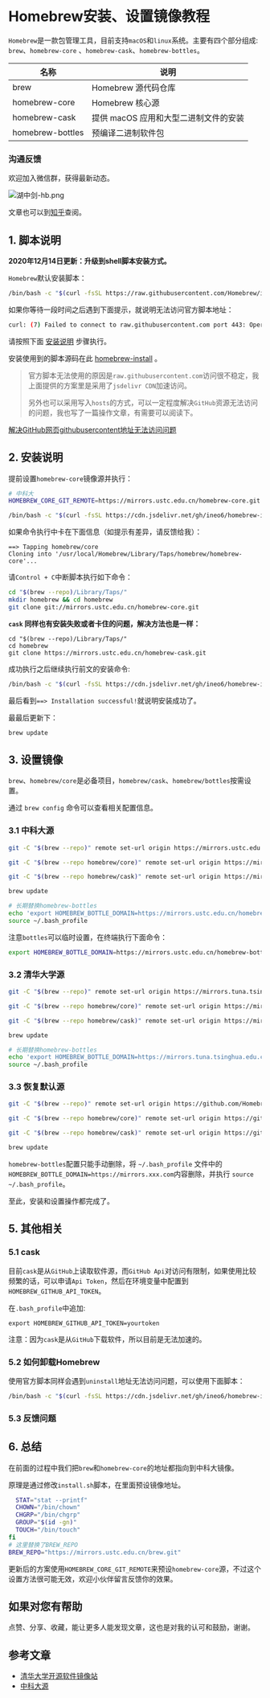 # Homebrew安装、设置镜像教程

`Homebrew`是一款包管理工具，目前支持`macOS`和`linux`系统。主要有四个部分组成: `brew`、`homebrew-core` 、`homebrew-cask`、`homebrew-bottles`。

| 名称  | 说明 |
| --- | --- |
| brew  | Homebrew 源代码仓库 |
| homebrew-core | Homebrew 核心源 |
| homebrew-cask | 提供 macOS 应用和大型二进制文件的安装 |
| homebrew-bottles | 预编译二进制软件包 |

### 沟通反馈

欢迎加入微信群，获得最新动态。

![湖中剑-hb.png](https://i.loli.net/2021/01/03/sXGryYHa3JhB9QL.png)

文章也可以到[知乎](https://zhuanlan.zhihu.com/p/90508170)查阅。

<h2 id='part1'>1. 脚本说明</h2>

**2020年12月14日更新：升级到shell脚本安装方式。**

`Homebrew`默认安装脚本：

```sh
/bin/bash -c "$(curl -fsSL https://raw.githubusercontent.com/Homebrew/install/HEAD/install.sh)"
```

如果你等待一段时间之后遇到下面提示，就说明无法访问官方脚本地址：

```sh
curl: (7) Failed to connect to raw.githubusercontent.com port 443: Operation timed out
```

请按照下面 [安装说明](#part2) 步骤执行。

安装使用到的脚本源码在此 [homebrew-install](https://github.com/ineo6/homebrew-install) 。

> 官方脚本无法使用的原因是`raw.githubusercontent.com`访问很不稳定，我上面提供的方案里是采用了`jsdelivr CDN`加速访问。
>
> 另外也可以采用写入`hosts`的方式，可以一定程度解决`GitHub`资源无法访问的问题，我也写了一篇操作文章，有需要可以阅读下。

[解决GitHub网页githubusercontent地址无法访问问题
](http://idayer.com/speed-github-githubusercontent-page-with-hosts/)

<h2 id='part2'>2. 安装说明</h2>

提前设置`homebrew-core`镜像源并执行：

```sh
# 中科大
HOMEBREW_CORE_GIT_REMOTE=https://mirrors.ustc.edu.cn/homebrew-core.git

/bin/bash -c "$(curl -fsSL https://cdn.jsdelivr.net/gh/ineo6/homebrew-install/install.sh)"
```

如果命令执行中卡在下面信息（如提示有差异，请反馈给我）：

```
==> Tapping homebrew/core
Cloning into '/usr/local/Homebrew/Library/Taps/homebrew/homebrew-core'...
```

请`Control + C`中断脚本执行如下命令：

```sh
cd "$(brew --repo)/Library/Taps/"
mkdir homebrew && cd homebrew
git clone git://mirrors.ustc.edu.cn/homebrew-core.git
```

**`cask` 同样也有安装失败或者卡住的问题，解决方法也是一样：**

```shell
cd "$(brew --repo)/Library/Taps/"
cd homebrew
git clone https://mirrors.ustc.edu.cn/homebrew-cask.git
```

成功执行之后继续执行前文的安装命令:

```sh
/bin/bash -c "$(curl -fsSL https://cdn.jsdelivr.net/gh/ineo6/homebrew-install/install.sh)"
```

最后看到`==> Installation successful!`就说明安装成功了。

最最后更新下：

```sh
brew update
```

<h2 id='part3'>3. 设置镜像</h2>

`brew`、`homebrew/core`是必备项目，`homebrew/cask`、`homebrew/bottles`按需设置。

通过 `brew config` 命令可以查看相关配置信息。

### 3.1 中科大源

```sh
git -C "$(brew --repo)" remote set-url origin https://mirrors.ustc.edu.cn/brew.git

git -C "$(brew --repo homebrew/core)" remote set-url origin https://mirrors.ustc.edu.cn/homebrew-core.git

git -C "$(brew --repo homebrew/cask)" remote set-url origin https://mirrors.ustc.edu.cn/homebrew-cask.git

brew update

# 长期替换homebrew-bottles
echo 'export HOMEBREW_BOTTLE_DOMAIN=https://mirrors.ustc.edu.cn/homebrew-bottles' >> ~/.bash_profile
source ~/.bash_profile
```

注意`bottles`可以临时设置，在终端执行下面命令：

```sh
export HOMEBREW_BOTTLE_DOMAIN=https://mirrors.ustc.edu.cn/homebrew-bottles
```

### 3.2 清华大学源

```sh
git -C "$(brew --repo)" remote set-url origin https://mirrors.tuna.tsinghua.edu.cn/git/homebrew/brew.git

git -C "$(brew --repo homebrew/core)" remote set-url origin https://mirrors.tuna.tsinghua.edu.cn/git/homebrew/homebrew-core.git

git -C "$(brew --repo homebrew/cask)" remote set-url origin https://mirrors.tuna.tsinghua.edu.cn/git/homebrew/homebrew-cask.git

brew update

# 长期替换homebrew-bottles
echo 'export HOMEBREW_BOTTLE_DOMAIN=https://mirrors.tuna.tsinghua.edu.cn/homebrew-bottles' >> ~/.bash_profile
source ~/.bash_profile
```

### 3.3 恢复默认源

```sh
git -C "$(brew --repo)" remote set-url origin https://github.com/Homebrew/brew.git

git -C "$(brew --repo homebrew/core)" remote set-url origin https://github.com/Homebrew/homebrew-core.git

git -C "$(brew --repo homebrew/cask)" remote set-url origin https://github.com/Homebrew/homebrew-cask.git

brew update
```

`homebrew-bottles`配置只能手动删除，将 `~/.bash_profile` 文件中的 `HOMEBREW_BOTTLE_DOMAIN=https://mirrors.xxx.com`内容删除，并执行 `source ~/.bash_profile`。

至此，安装和设置操作都完成了。

## 5. 其他相关

### 5.1 cask

目前`cask`是从`GitHub`上读取软件源，而`GitHub Api`对访问有限制，如果使用比较频繁的话，可以申请`Api Token`，然后在环境变量中配置到`HOMEBREW_GITHUB_API_TOKEN`。

在`.bash_profile`中追加:

```shell
export HOMEBREW_GITHUB_API_TOKEN=yourtoken
```

注意：因为`cask`是从`GitHub`下载软件，所以目前是无法加速的。

### 5.2 如何卸载Homebrew

使用官方脚本同样会遇到`uninstall`地址无法访问问题，可以使用下面脚本：

```sh
/bin/bash -c "$(curl -fsSL https://cdn.jsdelivr.net/gh/ineo6/homebrew-install/uninstall.sh)"
```

### 5.3 反馈问题



## 6. 总结

在前面的过程中我们把`brew`和`homebrew-core`的地址都指向到中科大镜像。

原理是通过修改`install.sh`脚本，在里面预设镜像地址。

```sh
  STAT="stat --printf"
  CHOWN="/bin/chown"
  CHGRP="/bin/chgrp"
  GROUP="$(id -gn)"
  TOUCH="/bin/touch"
fi
# 这里替换了BREW_REPO
BREW_REPO="https://mirrors.ustc.edu.cn/brew.git"
```

更新后的方案使用`HOMEBREW_CORE_GIT_REMOTE`来预设`homebrew-core`源，不过这个设置方法很可能无效，欢迎小伙伴留言反馈你的效果。

## 如果对您有帮助

点赞、分享、收藏，能让更多人能发现文章，这也是对我的认可和鼓励，谢谢。

## 参考文章

- [清华大学开源软件镜像站](https://mirror.tuna.tsinghua.edu.cn/help/homebrew/)
- [中科大源](http://mirrors.ustc.edu.cn/help/brew.git.html)



